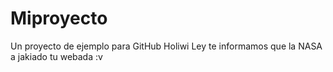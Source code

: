 # Miproyecto
Un proyecto de ejemplo para GitHub
Holiwi
Ley te informamos que la NASA a jakiado tu webada :v
